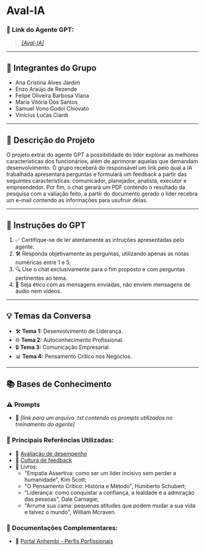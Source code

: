 # **Aval-IA**

### **🔗 Link do Agente GPT:**  
> [_[Aval-IA]_](https://chatgpt.com/g/g-6799300dfe088191909ff07a658d0ce3-aval-ia)

---

## **👥 Integrantes do Grupo**  
- Ana Cristina Alves Jardim
- Enzo Araújo de Rezende
- Felipe Oliveira Barbosa Viana
- Maria Vitória Dos Santos
- Samuel Vono Godoi Chiovato
- Vinícius Lucas Ciardi

---

## **📄 Descrição do Projeto**  
O projeto extrai do agente GPT a possibilidade do líder explorar as melhores características dos funcionários, além de aprimorar aquelas que demandam desenvolvimento. O grupo receberá do responsável um link pelo qual a IA trabalhada apresentará perguntas e formulará um feedback a partir das seguintes características: comunicador, planejador, analista, executor e empreendedor. Por fim, o chat gerará um PDF contendo o resultado da pesquisa com a valiação feito, a partir do documento gerado o líder recebra um e-mail contendo as informações para usufruir delas.

---

## **🤖 Instruções do GPT** 
1. ✅ Certifique-se de ler atentamente as intruções apresentadas pelo agente.
2. 🛠️ Responda objetivamente as perguntas, utilizando apenas as notas numéricas entre 1 e 5.  
3. 🔍 Use o chat exclusivamente para o fim proposto e com perguntas pertinentes ao tema.
4. 🎯 Seja ético com as mensagens enviadas, não enviem mensagens de áudio nem vídeos.

---

## **💡 Temas da Conversa** 
- 🛠️ **Tema 1:** Desenvolvimento de Liderança. 
- 🌐 **Tema 2:** Autoconhecimento Profissional. 
- 🔒 **Tema 3:** Comunicação Empresarial.  
- 📊 **Tema 4:** Pensamento Crítico nos Negócios. 

---

## **📚 Bases de Conhecimento**  
### **⚠️ Prompts**
- 📗 _[link para um arquivo .txt contendo os prompts utilizados no treinamento do agente]_

### **📘 Principais Referências Utilizadas:**  
- 📗 [Avaliação de desempenho](https://userh.com.br/blog/36-empresas-nao-fazem-avaliacao-desempenho-fuja-dessa-estatistica)  
- 📙 [Cultura de feedback](https://economia.uol.com.br/noticias/redacao/2020/11/10/dar-feedback-e-o-maior-ponto-fraco-na-gestao-brasileira-diz-pesquisa.htm)
- 📕 Livros:
    - "Empatia Assertiva: como ser um lider incisivo sem perder a humanidade", Kim Scott;
    - "O Pensamento Crítico: História e Método", Humberto Schubert;
    - "Liderança: como conquistar a confiança, a lealdade e a admiração das pessoas", Dale Carnagie;
    - "Arrume sua cama: pequenas atitudes que podem mudar a sua vida e talvez o mundo", William Mcraven.

### **📖 Documentações Complementares:**  
- 🔗 [Portal Anhembi - Perfis Porfissionais](https://portal.anhembi.br/blog/perfis-profissionais)   


